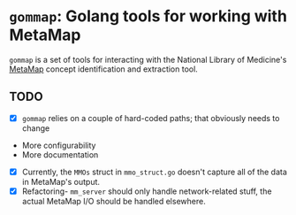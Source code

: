 # `gommap`: Golang tools for working with MetaMap

`gommap` is a set of tools for interacting with the National Library of Medicine's [MetaMap](http://metamap.nlm.nih.gov) concept identification and extraction tool. 

## TODO

- [x] `gommap` relies on a couple of hard-coded paths; that obviously needs to change
- More configurability
- More documentation
- [x] Currently, the `MMOs` struct in `mmo_struct.go` doesn't capture all of the data in MetaMap's output. 
- [x] Refactoring- `mm_server` should only handle network-related stuff, the actual MetaMap I/O should be handled elsewhere.
